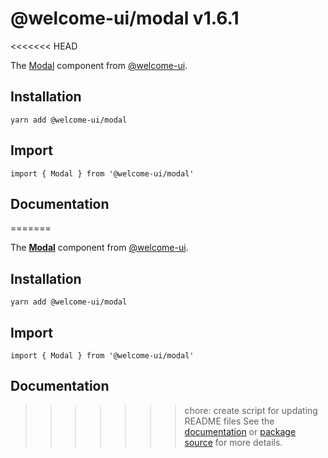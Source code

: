 # @welcome-ui/modal v1.6.1
<<<<<<< HEAD

The [Modal](http://welcome-ui.com/components/modal) component from [@welcome-ui](http://welcome-ui.com).

## Installation

    yarn add @welcome-ui/modal

## Import

    import { Modal } from '@welcome-ui/modal'

## Documentation

=======
  
The **[Modal](http://welcome-ui.com/components/modal)** component from [@welcome-ui](http://welcome-ui.com).

## Installation

    yarn add @welcome-ui/modal

## Import

    import { Modal } from '@welcome-ui/modal'

## Documentation

>>>>>>> chore: create script for updating README files
See the [documentation](http://welcome-ui.com/components/modal) or [package source](https://github.com/WTTJ/welcome-ui/tree/v1.6.1/packages/Modal) for more details.
